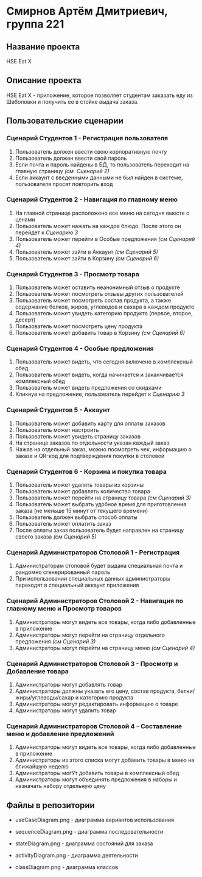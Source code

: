 # Смирнов Артём Дмитриевич, группа 221

## Название проекта

HSE Eat X

## Описание проекта

HSE Eat X - приложение, которое позволяет студентам заказать еду из Шаболовки и получить ее в стойке выдача заказа.

## Пользовательские сценарии

### Сценарий Студентов 1 - Регистрация пользователя

1. Пользователь должен ввести свою корпоративную почту
2. Пользователь должен ввести свой пароль
3. Если почта и пароль найдены в БД, то пользователь переходит на главную страницу _(см. Сценарий 2)_
4. Если аккаунт с введенными данными не был найден в системе, пользователя просят повторить вход

### Сценарий Студентов 2 - Навигация по главному меню

1. На главной странице расположено все меню на сегодня вместе с ценами
2. Пользователь может нажать на каждое блюдо. После этого он перейдет к _Сценарию 3_
3. Пользователь может перейти в Особые предложения _(см Сценарий 4)_
4. Пользователь может зайти в Аккаунт _(см Сценарий 5)_
5. Пользователь может зайти в Корзину _(см Сценарий 6)_

### Сценарий Студентов 3 - Просмотр товара

1. Пользователь может оставить неанонимный отзыв о продукте
2. Пользователь может посмотреть отзывы других пользователей
3. Пользователь может посмотреть состав продукта,
   а также содержание белков, жиров, углеводов и сахара в каждом продукте
4. Пользователь может увидеть категорию продукта (первое, второе, десерт)
5. Пользователь может посмотреть цену продукта
6. Пользователь может добавить товар в Корзину _(см Сценарий 6)_

### Сценарий Студентов 4 - Особые предложения

1. Пользователь может видеть, что сегодня включено в комплексный обед
2. Пользователь может видеть, когда начинается и заканчивается комплексный обед
3. Пользователь может видеть предложения со скидками
4. Кликнув на предложение, пользователь перейдет к _Сценарию 3_

### Сценарий Студентов 5 - Аккаунт

1. Пользователь может добавить карту для оплаты заказов
2. Пользователь может настроить
3. Пользователь может увидеть страницу заказов
4. На странице заказов по отдельности указан каждый заказ
5. Нажав на отдельный заказ, можно посмотреть чек, информацию о заказе
   и QR-код для подтверждения покупки в столовой

### Сценарий Студентов 6 - Корзина и покупка товара

1. Пользователь может удалять товары из корзины
2. Пользователь может добавлять количество товара
3. Пользователь может перейти на страницу товара _(см Сценарий 3)_
4. Пользователь может выбрать удобное время для приготовления заказа (не меньше 15 минут от текущего времени)
5. Пользователь должен выбрать способ оплаты
6. Пользователь может оплатить заказ
7. После оплаты заказ пользователь будет направлен на страницу своего заказа _(см Сценарий 5)_

### Сценарий Администраторов Столовой 1 - Регистрация

1. Администраторам столовой будет выдана специальная почта и рандомно сгенерированный пароль
2. При использовании специальных данных администраторы переходят в специальный аккаунт приложения

### Сценарий Администраторов Столовой 2 - Навигация по главному меню и Просмотр товаров

1. Администраторы могут видеть все товары, когда либо добавленные в приложение
2. Администраторы могут перейти на страницу отдельного предложения _(см Сценарий 3)_
3. Администраторы могут перейти на страницу меню _(см Сценарий 4)_

### Сценарий Администраторов Столовой 3 - Просмотр и Добавление товара

1. Администраторы могут добавлять товар
2. Администраторы должны указать его цену, состав продукта, белки/жиры/углеводы/сахар
   и категорию продукта
3. Администраторы могут редактировать информацию о товаре
4. Администраторы могут удалить товар

### Сценарий Администраторов Столовой 4 - Составление меню и добавление предложений

1.  Администраторы могут видеть все товары, когда либо добавленные в приложение
2.  Администраторы из этого списка могут добавить товары в меню на ближайшую неделю
3.  Администраторы могУт добавить товары в комплексный обед
4.  Администраторы могут объединять предложения в наборы и назначать набору отдельную цену

## Файлы в репозитории

- useCaseDiagram.png - диаграмма вариантов использования

- sequenceDiagram.png - диаграмма последовательности

- stateDiagram.png - диаграмма состояний для заказа

- activityDiagram.png - диаграмма деятельности

- classDiagram.png - диаграмма классов
